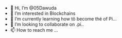 - 👋 Hi, I’m @05Dawuda
- 👀 I’m interested in Blockchains
- 🌱 I’m currently learning how tô become thé of Pi...
- 💞️ I’m looking to collaborate on .pi..
- 📫 How to reach me ...

<!---
05Dawuda/05Dawuda is a ✨ special ✨ repository because its `README.md` (this file) appears on your GitHub profile.
You can click the Preview link to take a look at your changes.
--->

